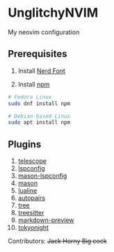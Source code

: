 # UnglitchyNVIM

My neovim configuration

## Prerequisites

1. Install [Nerd Font](https://www.nerdfonts.com/)

2. Install [npm](https://www.npmjs.com/)

```bash
# Fedora Linux
sudo dnf install npm

# Debian-based Linux
sudo apt install npm
```

## Plugins

1. [telescope](https://github.com/nvim-telescope/telescope.nvim)
2. [lspconfig](https://github.com/neovim/nvim-lspconfig)
3. [mason-lspconfig](https://github.com/williamboman/mason-lspconfig.nvim)
4. [mason](https://github.com/williamboman/mason.nvim)
5. [lualine](https://github.com/nvim-lualine/lualine.nvim)
6. [autopairs](https://github.com/windwp/nvim-autopairs)
7. [tree](https://github.com/nvim-tree)
8. [treesitter](https://github.com/nvim-treesitter/nvim-treesitter)
9. [markdown-preview](https://github.com/iamcco/markdown-preview.nvim)
10. [tokyonight](https://github.com/folke/tokyonight.nvim)

Contributors: ~~Jack Horny Big cock~~
